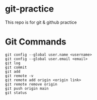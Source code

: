 # git-practice
This repo is for git &amp; github practice

# Git Commands
	git config --global user.name <username>
	git config --global user.email <email>
	git log
	git commit
	git add
	git remote -v
	git remote add origin <origin link>
	git remote remove origin
	git push origin main
	git status
